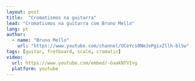 ```yaml
---
layout: post
title:  "Cromatismos na guitarra"
lead: "Cromatismos na guitarra com Bruno Mello"
lang: pt
author:
  - name: "Bruno Mello"
    url: "https://www.youtube.com/channel/UCeYcs0NmJoPgixZllh-blSw"
tags: [guitar, fretboard, scale, cromatic]
video:
  url: https://www.youtube.com/embed/-GaakNTVIvg
  platform: youtube
---
```


